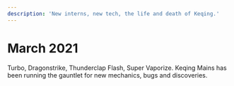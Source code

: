 ```yaml
---
description: 'New interns, new tech, the life and death of Keqing.'
---
```


# March 2021

Turbo, Dragonstrike, Thunderclap Flash, Super Vaporize. Keqing Mains has been running the gauntlet for new mechanics, bugs and discoveries.

